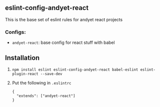 ## eslint-config-andyet-react

This is the base set of eslint rules for andyet react projects

### Configs:

* `andyet-react`: base config for react stuff with babel


## Installation

1. `npm install eslint eslint-config-andyet-react babel-eslint eslint-plugin-react --save-dev`
2. Put the following in `.eslintrc`

    ```
    {
      "extends": ["andyet-react"]
    }
    ```
